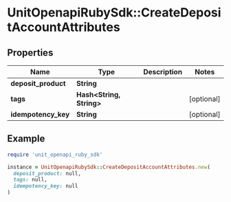 # UnitOpenapiRubySdk::CreateDepositAccountAttributes

## Properties

| Name | Type | Description | Notes |
| ---- | ---- | ----------- | ----- |
| **deposit_product** | **String** |  |  |
| **tags** | **Hash&lt;String, String&gt;** |  | [optional] |
| **idempotency_key** | **String** |  | [optional] |

## Example

```ruby
require 'unit_openapi_ruby_sdk'

instance = UnitOpenapiRubySdk::CreateDepositAccountAttributes.new(
  deposit_product: null,
  tags: null,
  idempotency_key: null
)
```

